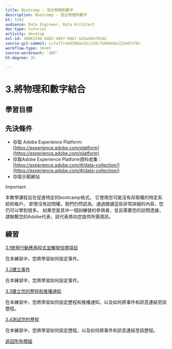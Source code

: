 ```yaml
---
title: Bootcamp — 混合物理和數字
description: Bootcamp — 混合物理和數字
kt: 5342
audience: Data Engineer, Data Architect
doc-type: tutorial
activity: develop
exl-id: 46861546-6483-4997-98b7-1d3addef65dd
source-git-commit: cc7a77c4dd380ae1bc23dc75608e8e2224dfe78c
workflow-type: tm+mt
source-wordcount: '207'
ht-degree: 3%

---
```


# 3.將物理和數字結合

## 學習目標

## 先決條件

- 存取 Adobe Experience Platform: [https://experience.adobe.com/platform](https://experience.adobe.com/platform)
- 存取Adobe Experience Platform資料收集： [https://experience.adobe.com/#/data-collection/](https://experience.adobe.com/#/data-collection/)
- 存取示範網站

>[!IMPORTANT]
>
>本教學課程旨在促進特定的bootcamp格式。 它使用您可能沒有存取權的特定系統和帳戶。 即使沒有訪問權，我們仍然認為，通過閱讀這些非常詳細的內容，您仍可以學到很多。 如果您是其中一個訓練營的參與者，並且需要您的訪問憑據，請聯繫您的Adobe代表，該代表將向您提供所需資訊。

## 練習

[3.1使用行動應用程式並觸發信標項目](./ex1.md)

在本練習中，您將學習如何設定事件。

[3.2建立事件](./ex2.md)

在本練習中，您將學習如何設定事件。

[3.3建立您的歷程和推播通知](./ex3.md)

在本練習中，您將學習如何設定歷程和推播通知，以及如何將事件和訊息連結至該歷程。

[3.4測試您的歷程](./ex4.md)

在本練習中，您將學習如何設定歷程，以及如何將事件和訊息連結至該歷程。

[返回所有模組](../../overview.md)
